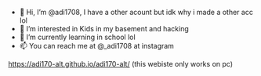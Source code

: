 - 👋 Hi, I’m @adi1708, I have a other acount but idk why i made a other acc lol
- 👀 I’m interested in Kids in my basement and hacking
- 🌱 I’m currently learning in school lol
- 📫 You can reach me at @_adi1708 at instagram

<!---
adi170-alt/adi170-alt is a ✨ special ✨ repository because its `README.md` (this file) appears on your GitHub profile.
You can click the Preview link to take a look at your changes.
--->
https://adi170-alt.github.io/adi170-alt/ (this webiste only works on pc)
